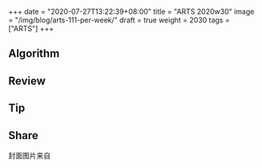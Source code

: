 +++
date = "2020-07-27T13:22:39+08:00"
title = "ARTS 2020w30"
image = "/img/blog/arts-111-per-week/"
draft = true
weight = 2030
tags = ["ARTS"]
+++


<!--more-->

## Algorithm


## Review

## Tip


## Share




封面图片来自 [](d) <a href=""><i class="fa fa-dribbble" aria-hidden="true"></i> </a>